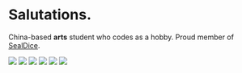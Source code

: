 # Salutations.

China-based **arts** student who codes as a hobby. Proud member of [SealDice](https://github.com/sealdice/sealdice-core).

<p>
  <a href="https://go.dev" target="_blank"><img src="https://img.shields.io/badge/go-%2300ADD8.svg?style=for-the-badge&logo=go&logoColor=white"/></a>
  <a href="https://rust-lang.org" target="_blank"><img src="https://img.shields.io/badge/rust-%23000000.svg?&style=for-the-badge&logo=rust&logoColor=white"/></a>
  <a href="https://dart.dev" target="_blank"><img src="https://img.shields.io/badge/dart-%230175C2.svg?&style=for-the-badge&logo=dart&logoColor=white"/></a>
  <a href="https://dotnet.microsoft.com/en-us/languages/csharp" target="_blank"><img src="https://img.shields.io/badge/c%23-%23512BD4.svg?style=for-the-badge&logo=csharp&logoColor=white"/></a>
  <a href="https://www.typescriptlang.org/" target="_blank"><img src="https://img.shields.io/badge/typescript-%23007ACC.svg?style=for-the-badge&logo=typescript&logoColor=white"/></a>
  <a href="https://www.python.org/" target="_blank"><img src="https://img.shields.io/badge/python-%233776AB.svg?style=for-the-badge&logo=python&logoColor=white"/></a>
</p>
